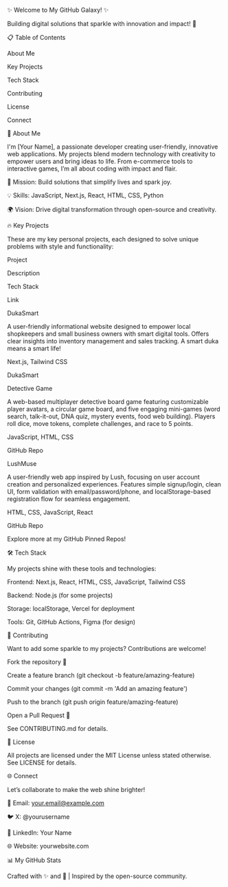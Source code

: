 ✨ Welcome to My GitHub Galaxy! ✨

























Building digital solutions that sparkle with innovation and impact! 🌟

📋 Table of Contents





About Me



Key Projects



Tech Stack



Contributing



License



Connect

🌟 About Me

I'm [Your Name], a passionate developer creating user-friendly, innovative web applications. My projects blend modern technology with creativity to empower users and bring ideas to life. From e-commerce tools to interactive games, I’m all about coding with impact and flair.





🎯 Mission: Build solutions that simplify lives and spark joy.



💡 Skills: JavaScript, Next.js, React, HTML, CSS, Python



🌍 Vision: Drive digital transformation through open-source and creativity.

🔥 Key Projects

These are my key personal projects, each designed to solve unique problems with style and functionality:







Project



Description



Tech Stack



Link





DukaSmart



A user-friendly informational website designed to empower local shopkeepers and small business owners with smart digital tools. Offers clear insights into inventory management and sales tracking. A smart duka means a smart life!



Next.js, Tailwind CSS



DukaSmart





Detective Game



A web-based multiplayer detective board game featuring customizable player avatars, a circular game board, and five engaging mini-games (word search, talk-it-out, DNA quiz, mystery events, food web building). Players roll dice, move tokens, complete challenges, and race to 5 points.



JavaScript, HTML, CSS



GitHub Repo





LushMuse



A user-friendly web app inspired by Lush, focusing on user account creation and personalized experiences. Features simple signup/login, clean UI, form validation with email/password/phone, and localStorage-based registration flow for seamless engagement.



HTML, CSS, JavaScript, React



GitHub Repo

Explore more at my GitHub Pinned Repos!

🛠 Tech Stack

My projects shine with these tools and technologies:





Frontend: Next.js, React, HTML, CSS, JavaScript, Tailwind CSS



Backend: Node.js (for some projects)



Storage: localStorage, Vercel for deployment



Tools: Git, GitHub Actions, Figma (for design)

🤝 Contributing

Want to add some sparkle to my projects? Contributions are welcome!





Fork the repository 🍴



Create a feature branch (git checkout -b feature/amazing-feature)



Commit your changes (git commit -m 'Add an amazing feature')



Push to the branch (git push origin feature/amazing-feature)



Open a Pull Request 🚀

See CONTRIBUTING.md for details.

📜 License

All projects are licensed under the MIT License unless stated otherwise. See LICENSE for details.

🌐 Connect

Let’s collaborate to make the web shine brighter!





📧 Email: your.email@example.com



🐦 X: @yourusername



💼 LinkedIn: Your Name



🌐 Website: yourwebsite.com

📊 My GitHub Stats

















Crafted with ✨ and 💖 | Inspired by the open-source community.
